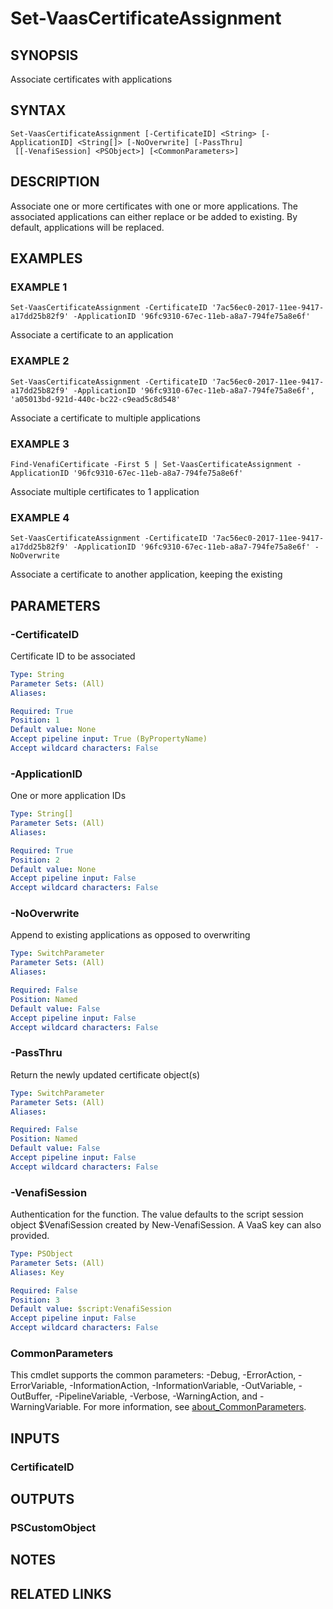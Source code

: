 # Set-VaasCertificateAssignment

## SYNOPSIS
Associate certificates with applications

## SYNTAX

```
Set-VaasCertificateAssignment [-CertificateID] <String> [-ApplicationID] <String[]> [-NoOverwrite] [-PassThru]
 [[-VenafiSession] <PSObject>] [<CommonParameters>]
```

## DESCRIPTION
Associate one or more certificates with one or more applications.
The associated applications can either replace or be added to existing.
By default, applications will be replaced.

## EXAMPLES

### EXAMPLE 1
```
Set-VaasCertificateAssignment -CertificateID '7ac56ec0-2017-11ee-9417-a17dd25b82f9' -ApplicationID '96fc9310-67ec-11eb-a8a7-794fe75a8e6f'
```

Associate a certificate to an application

### EXAMPLE 2
```
Set-VaasCertificateAssignment -CertificateID '7ac56ec0-2017-11ee-9417-a17dd25b82f9' -ApplicationID '96fc9310-67ec-11eb-a8a7-794fe75a8e6f', 'a05013bd-921d-440c-bc22-c9ead5c8d548'
```

Associate a certificate to multiple applications

### EXAMPLE 3
```
Find-VenafiCertificate -First 5 | Set-VaasCertificateAssignment -ApplicationID '96fc9310-67ec-11eb-a8a7-794fe75a8e6f'
```

Associate multiple certificates to 1 application

### EXAMPLE 4
```
Set-VaasCertificateAssignment -CertificateID '7ac56ec0-2017-11ee-9417-a17dd25b82f9' -ApplicationID '96fc9310-67ec-11eb-a8a7-794fe75a8e6f' -NoOverwrite
```

Associate a certificate to another application, keeping the existing

## PARAMETERS

### -CertificateID
Certificate ID to be associated

```yaml
Type: String
Parameter Sets: (All)
Aliases:

Required: True
Position: 1
Default value: None
Accept pipeline input: True (ByPropertyName)
Accept wildcard characters: False
```

### -ApplicationID
One or more application IDs

```yaml
Type: String[]
Parameter Sets: (All)
Aliases:

Required: True
Position: 2
Default value: None
Accept pipeline input: False
Accept wildcard characters: False
```

### -NoOverwrite
Append to existing applications as opposed to overwriting

```yaml
Type: SwitchParameter
Parameter Sets: (All)
Aliases:

Required: False
Position: Named
Default value: False
Accept pipeline input: False
Accept wildcard characters: False
```

### -PassThru
Return the newly updated certificate object(s)

```yaml
Type: SwitchParameter
Parameter Sets: (All)
Aliases:

Required: False
Position: Named
Default value: False
Accept pipeline input: False
Accept wildcard characters: False
```

### -VenafiSession
Authentication for the function.
The value defaults to the script session object $VenafiSession created by New-VenafiSession.
A VaaS key can also provided.

```yaml
Type: PSObject
Parameter Sets: (All)
Aliases: Key

Required: False
Position: 3
Default value: $script:VenafiSession
Accept pipeline input: False
Accept wildcard characters: False
```

### CommonParameters
This cmdlet supports the common parameters: -Debug, -ErrorAction, -ErrorVariable, -InformationAction, -InformationVariable, -OutVariable, -OutBuffer, -PipelineVariable, -Verbose, -WarningAction, and -WarningVariable. For more information, see [about_CommonParameters](http://go.microsoft.com/fwlink/?LinkID=113216).

## INPUTS

### CertificateID
## OUTPUTS

### PSCustomObject
## NOTES

## RELATED LINKS
